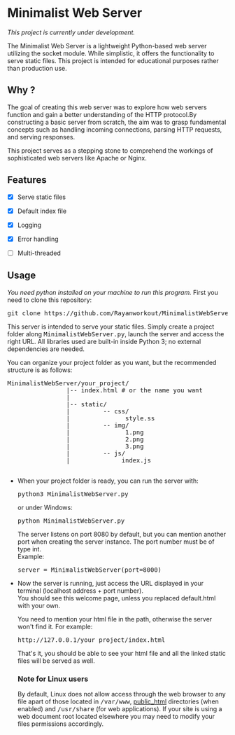 # Minimalist Web Server

_This project is currently under development._

The Minimalist Web Server is a lightweight Python-based web server utilizing the socket module. While simplistic, it offers the functionality to serve static files. This project is intended for educational purposes rather than production use.

## Why ?

The goal of creating this web server was to explore how web servers function and gain a better understanding of the HTTP protocol.By constructing a basic server from scratch, the aim was to grasp fundamental concepts such as handling incoming connections, parsing HTTP requests, and serving responses.

This project serves as a stepping stone to comprehend the workings of sophisticated web servers like Apache or Nginx.

## Features

- [x] Serve static files
- [x] Default index file
- [x] Logging
- [x] Error handling
- [ ] Multi-threaded


## Usage

_You need python installed on your machine to run this program._
First you need to clone this repository:
<pre>git clone https://github.com/Rayanworkout/MinimalistWebServer</pre>

<p>
    This server is intended to serve your static files. Simply create a project folder along
    <tt>MinimalistWebServer.py</tt>, launch the server and access the right URL. All libraries used are
    built-in inside Python 3; no external dependencies are needed.
</p>

<p>You can organize your project folder as you want, but the recommended structure is as follows:
</p>
    <pre>
MinimalistWebServer/your_project/
                |-- index.html # or the name you want
                |
                |-- static/
                |         -- css/
                |               style.ss
                |         -- img/
                |               1.png
                |               2.png
                |               3.png
                |         -- js/
                |              index.js
  </pre>
        <ul>
            <li>
                When your project folder is ready, you can run the server with:<br>
                <pre>python3 MinimalistWebServer.py</pre>
                or under Windows:
                <pre>python MinimalistWebServer.py</pre>
                The server listens on port 8080 by default, but you can mention another port when creating the
                server instance. The port number must be of type int. <br>
                Example:<br>
                <pre>server = MinimalistWebServer(port=8000)</pre>
            <li>

Now the server is running, just access the URL displayed in your terminal (localhost
address + port number).<br> You should see this welcome page, unless you replaced default.html
with your own.
            

You need to mention your html file in the path, otherwise the server won't find
it. For example:
<pre>http://127.0.0.1/your_project/index.html</pre>
That's it, you should be able to see your html file and all the linked static files will be
served as well.

### Note for Linux users

By default, Linux does not allow access through the web browser to any file apart of those located in <tt>/var/www</tt>, <a href="http://httpd.apache.org/docs/2.4/mod/mod_userdir.html">public_html</a> directories (when enabled) and <tt>/usr/share</tt> (for web applications). If your site is using a web document root located elsewhere you may need to modify your files permissions accordingly.
